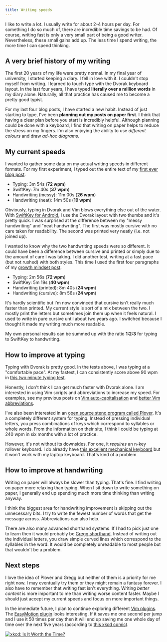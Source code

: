 ```yaml
---
title: Writing speeds
---
```


I like to write a lot. I usually write for about 2-4 hours per day. For something I do so much of, there are incredible time savings to be had. Of course, writing fast is only a very small part of being a good writer. Nevertheless, these small gains add up. The less time I spend writing, the more time I can spend thinking.


## A very brief history of my writing

The first 20 years of my life were pretty normal. In my final year of university, I started keeping a diary. I fell in love with it. I couldn't stop myself from writing. I learned to touch type with the Dvorak keyboard layout. In the last four years, I have typed **literally over a million words** in my diary alone. Naturally, all that practice has caused me to become a pretty good typist. 

For my last four blog posts, I have started a new habit. Instead of just starting to type, I've been **planning out my posts on paper first**. I think that having a clear plan before you start is incredibly helpful. Although planning could be done with a keyboard, I find that writing on paper helps to reduce the stress on my fingers. I'm also enjoying the ability to use *different colours* and draw *ad-hoc diagrams*.

## My current speeds

I wanted to gather some data on my actual writing speeds in different formats. For my first experiment, I typed out the entire text of my [first ever blog post](/hello-world/). 

- Typing: 3m 54s (**72 wpm**)
- SwiftKey: 7m 40s (**37 wpm**)
- Handwriting (messy): 11m 00s (**26 wpm**)
- Handwriting (neat): 14m 50s (**19 wpm**)

Obviously, typing in Dvorak and Vim blows everything else out of the water. With [SwiftKey for Android](https://play.google.com/store/apps/details?id=com.touchtype.swiftkey), I use the Dvorak layout with two thumbs and it's pretty quick. I was surprised at the difference between my "messy handwriting" and "neat handwriting". The first was mostly cursive with no care taken for readability. The second was printed very neatly (i.e. not joined up). 

I wanted to know why the two handwriting speeds were so different. It could have been a difference between cursive and printed or simply due to the amount of care I was taking. I did another test, writing at a fast pace (but not rushed) with both styles. This time I used the first four paragraphs of my [growth mindset post](/the-growth-mindset-applied-to-my-life-part-1/).

- Typing: 2m 56s (**72 wpm**)
- SwiftKey: 5m 19s (**40 wpm**)
- Handwriting (printed): 8m 40s (**24 wpm**)
- Handwriting (cursive): 8m 56s (**24 wpm**)

It's hardly scientific but I'm now convinced that cursive isn't really much faster than printed. My current style is sort of a mix between the two. I mostly print the letters but sometimes join them up when it feels natural. I used to write in pure cursive until about two years ago. I switched because I thought it made my writing much more readable. 

My own personal results can be summed up with the ratio **1:2:3** for typing to SwiftKey to handwriting.

## How to improve at typing

Typing with Dvorak is pretty good. In the tests above, I was typing at a "comfortable pace". At my fastest, I can consistently score above 90 wpm in [this two minute typing test](http://www.typingtest.com/test.html?minutes=2&textfile=aesop.txt).

Honestly, I don't think I can get much faster with Dvorak alone. I am interested in using Vim scripts and abbreviations to increase my speed. For examples, see my previous posts on [Vim auto-capitalisation](/vim-auto-capitalisation/) and [better Vim abbreviations](/better-vim-abbreviations/). 

I've also been interested in an [open source steno program called Plover](http://plover.stenoknight.com/). It's a completely different system for typing. Instead of pressing individual letters, you press combinations of keys which correspond to syllables or whole words. From the information on their site, I think I could be typing at 240 wpm in six months with a lot of practice. 

However, it's not without its downsides. For one, it *requires* an n-key rollover keyboard. I do already have [this excellent mechanical keyboard](http://www.amazon.co.uk/gp/product/B006TTL38E) but it won't work with my laptop keyboard. That's kind of a problem. 

## How to improve at handwriting

Writing on paper will always be slower than typing. That's fine. I find writing on paper more relaxing than typing. When I sit down to write something on paper, I generally end up spending much more time thinking than writing anyway. 

I think the biggest area for handwriting improvement is skipping out the unnecessary bits. I try to write the fewest number of words that get the message across. Abbreviations can also help. 

There are also many advanced shorthand systems. If I had to pick just one to learn then it would probably be [Gregg shorthand](http://en.wikipedia.org/wiki/Gregg_shorthand). Instead of writing out the individual letters, you draw simple curved lines which correspond to the syllables in the word. It would be completely unreadable to most people but that wouldn't be a problem. 

## Next steps

I love the idea of Plover and Gregg but neither of them is a priority for me right now. I may eventually try them or they might remain a fantasy forever. I also have to remember that writing fast isn't everything. Writing *better content* is more important to me than writing worse content faster. Maybe I should just accept my current speeds and focus on more important things. 

In the immediate future, I plan to continue exploring different [Vim plugins](http://vimawesome.com/). The [EasyMotion plugin](http://vimawesome.com/plugin/easymotion) looks interesting. If it saves me one second per jump and I use it 50 times per day then it will end up saving me one whole day of time over the next five years (according to [this xkcd comic](http://xkcd.com/1205/)).

[![xkcd: Is It Worth the Time?](http://imgs.xkcd.com/comics/is_it_worth_the_time.png)](http://xkcd.com/1205/)
